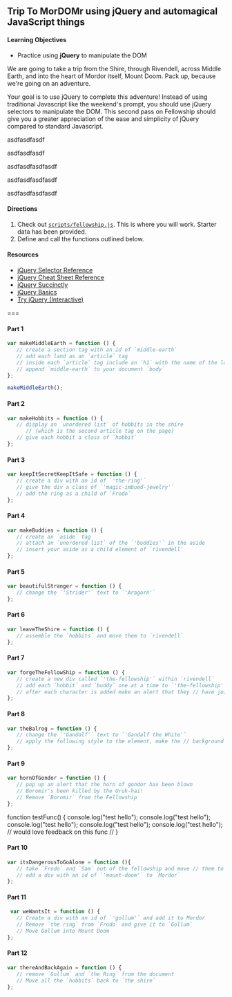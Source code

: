 ## Trip To MorDOMr using jQuery and automagical JavaScript things

#### Learning Objectives

- Practice using **jQuery** to manipulate the DOM

We are going to take a trip from the Shire, through Rivendell, across Middle
Earth, and into the heart of Mordor itself, Mount Doom. Pack up, because we're
going on an adventure.

Your goal is to use jQuery to complete this adventure! Instead of using traditional
Javascript like the weekend's prompt, you should use jQuery selectors to manipulate the DOM. This second pass on Fellowship should give you a greater appreciation of the ease and simplicity of jQuery compared to standard Javascript.

asdfasdfasdf



asdfasdfasdf




asdfasdfasdfasdf






asdfasdfasdfasdf



asdfasdfasdfasdf



#### Directions

1. Check out [`scripts/fellowship.js`](scripts/fellowship.js). This is where you will work. Starter data has been provided.
2. Define and call the functions outlined below.


#### Resources

- [jQuery Selector Reference](https://api.jquery.com/category/selectors/)
- [jQuery Cheat Sheet Reference](http://overapi.com/jquery/)
- [jQuery Succinctly](http://weeklymirror.com.np/files/download/jQuery_Succinctly.pdf)
- [jQuery Basics](http://jqfundamentals.com/chapter/jquery-basics)
- [Try jQuery (Interactive)](http://try.jquery.com/)

===

#### Part 1

```js
var makeMiddleEarth = function () {
   // create a section tag with an id of `middle-earth`
   // add each land as an `article` tag
   // inside each `article` tag include an `h1` with the name of the land
   // append `middle-earth` to your document `body`
};

makeMiddleEarth();
```

#### Part 2
```js
var makeHobbits = function () {
   // display an `unordered list` of hobbits in the shire
      // (which is the second article tag on the page)
   // give each hobbit a class of `hobbit`
};
```

#### Part 3
```js
var keepItSecretKeepItSafe = function () {
   // create a div with an id of `'the-ring'`
   // give the div a class of `'magic-imbued-jewelry'`
   // add the ring as a child of `Frodo`
};
```

#### Part 4

```js
var makeBuddies = function () {
   // create an `aside` tag
   // attach an `unordered list` of the `'buddies'` in the aside
   // insert your aside as a child element of `rivendell`
};
```

#### Part 5

```js
var beautifulStranger = function () {
   // change the `'Strider'` text to `'Aragorn'`
};
```

#### Part 6
```js
var leaveTheShire = function () {
   // assemble the `hobbits` and move them to `rivendell`
};
```

#### Part 7

```js
var forgeTheFellowShip = function () {
   // create a new div called `'the-fellowship'` within `rivendell`
   // add each `hobbit` and `buddy` one at a time to `'the-fellowship'`
   // after each character is added make an alert that they // have joined your party
};
```

#### Part 8

```js
var theBalrog = function () {
   // change the `'Gandalf'` text to `'Gandalf the White'`
   // apply the following style to the element, make the // background 'white', add a grey border
};
```

#### Part 9
```js
var hornOfGondor = function () {
   // pop up an alert that the horn of gondor has been blown
   // Boromir's been killed by the Uruk-hai!
   // Remove `Boromir` from the Fellowship
};
```
function testFunc() {
   console.log("test hello");
   console.log("test hello");
   console.log("test hello");
   console.log("test hello");
   console.log("test hello");
   // would love feedback on this func
   // 
}

#### Part 10
```js
var itsDangerousToGoAlone = function (){
   // take `Frodo` and `Sam` out of the fellowship and move // them to `Mordor`
   // add a div with an id of `'mount-doom'` to `Mordor`
};
```

#### Part 11
```js
 var weWantsIt = function () {
   // Create a div with an id of `'gollum'` and add it to Mordor
   // Remove `the ring` from `Frodo` and give it to `Gollum`
   // Move Gollum into Mount Doom
};
```

#### Part 12
```js
var thereAndBackAgain = function () {
   // remove `Gollum` and `the Ring` from the document
   // Move all the `hobbits` back to `the shire`
};
```
